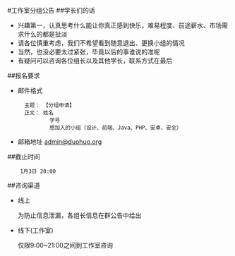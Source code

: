 #工作室分组公告
##学长们的话
* 兴趣第一，认真思考什么能让你真正感到快乐，难易程度、前途薪水、市场需求什么的都是扯淡
* 请各位慎重考虑，我们不希望看到随意退出、更换小组的情况
* 当然，也没必要太过紧张，毕竟以后的事谁说的准呢
* 有疑问可以咨询各位组长以及其他学长，联系方式在最后


##报名要求

* 邮件格式
		
		主题：	【分组申请】
		正文：	姓名
			  	学号
			  	想加入的小组（设计、前端、Java、PHP、安卓、安全）



* 邮箱地址 
		admin@duohuo.org


##截止时间


		1月3日 20:00

##咨询渠道


* 线上

	为防止信息泄漏，各组长信息在群公告中给出

* 线下(工作室)

	仅限9:00~21:00之间到工作室咨询



